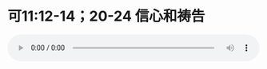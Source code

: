 # 可11:12-14；20-24 信心和祷告

<audio style="width: 100%;" preload="false" controls controlslist="nodownload"><source src="//cdn.simai.ml/audio/mp3/old/27459.mp3" type="audio/mpeg">Your browser does not support the audio element.</audio>


